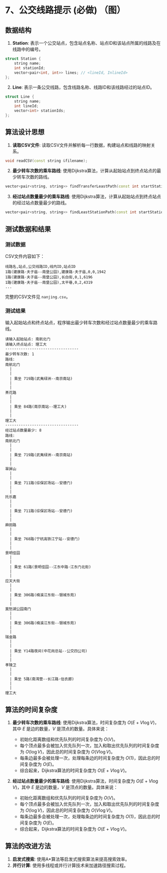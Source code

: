 # 7、公交线路提示 (必做) （图）

## 数据结构

1. **Station**: 表示一个公交站点，包含站点名称、站点ID和该站点所属的线路及在线路中的编号。

```cpp
struct Station {
    string name;
    int stationId;
    vector<pair<int, int>> lines; // <lineId, InlineId>
};
```

2. **Line**: 表示一条公交线路，包含线路名称、线路ID和该线路经过的站点ID。

```cpp
struct Line {
    string name;
    int lineId;
    vector<int> stationIds;
};
```

## 算法设计思想

1. **读取CSV文件**: 读取CSV文件并解析每一行数据，构建站点和线路的映射关系。

```cpp
void readCSV(const string &filename);
```

2. **最少转车次数的乘车路线**: 使用Dijkstra算法，计算从起始站点到终点站点的最少转车次数的路线。

```cpp
vector<pair<string, string>> findTransferLeastPath(const int startStationId, const int endStationId);
```

3. **经过站点数量最少的乘车路线**: 使用Dijkstra算法，计算从起始站点到终点站点的经过站点数量最少的路线。

```cpp
vector<pair<string, string>> findLeastStationPath(const int startStationId, const int endStationId);
```

## 测试数据和结果

### 测试数据

CSV文件内容如下：

```
线路名,站点,公交线路ID,线内ID,站点ID
1路(建康路·夫子庙--南堡公园),建康路·夫子庙,0,0,1942
1路(建康路·夫子庙--南堡公园),长白街,0,1,6196
1路(建康路·夫子庙--南堡公园),太平巷,0,2,4319
...
```

完整的CSV文件见 `nanjing.csv`。

### 测试结果

输入起始站点和终点站点，程序输出最少转车次数和经过站点数量最少的乘车路线。

```
请输入起始站点: 南航北门
请输入终点站点: 理工大
---------------------------------
最少转车次数: 1
路线:
南航北门
  |
  |
  | 乘坐 719路(武夷绿洲--南京南站)
  |
  |
茶花路
  |
  |
  | 乘坐 84路(南京南站--理工大)
  |
  |
理工大
---------------------------------
经过站点数量最少: 8
路线:
南航北门
  |
  |
  | 乘坐 719路(武夷绿洲--南京南站)
  |
  |
翠屏山
  |
  |
  | 乘坐 711路(综保区场站--安德门)
  |
  |
托乐嘉
  |
  |
  | 乘坐 711路(综保区场站--安德门)
  |
  |
麻田路
  |
  |
  | 乘坐 768路(宁杭高铁江宁站--安德门)
  |
  |
景明佳园
  |
  |
  | 乘坐 61路(景明佳园--江东中路·江东门北街)
  |
  |
应天大街
  |
  |
  | 乘坐 306路(楠溪江东街--银城东苑)
  |
  |
莫愁湖公园南门
  |
  |
  | 乘坐 306路(楠溪江东街--银城东苑)
  |
  |
瑞金路
  |
  |
  | 乘坐 Y14路夜间(中花岗总站--公交四公司)
  |
  |
孝陵卫
  |
  |
  | 乘坐 5路(南湾营--长江路·估衣廊)
  |
  |
理工大
```

## 算法的时间复杂度

1. **最少转车次数的乘车路线**: 使用Dijkstra算法，时间复杂度为 $O(E + V \log V)$，其中 $E$ 是边的数量，$V$ 是顶点的数量。具体来说：

   - 初始化距离数组和优先队列的时间复杂度为 $O(V)$。
   - 每个顶点最多会被加入优先队列一次，加入和取出优先队列的时间复杂度为 $O(\log V)$，因此总的时间复杂度为 $O(V \log V)$。
   - 每条边最多会被处理一次，处理每条边的时间复杂度为 $O(1)$，因此总的时间复杂度为 $O(E)$。
   - 综合起来，Dijkstra算法的时间复杂度为 $O(E + V \log V)$。

2. **经过站点数量最少的乘车路线**: 使用Dijkstra算法，时间复杂度为 $O(E + V \log V)$，其中 $E$ 是边的数量，$V$ 是顶点的数量。具体来说：
   - 初始化距离数组和优先队列的时间复杂度为 $O(V)$。
   - 每个顶点最多会被加入优先队列一次，加入和取出优先队列的时间复杂度为 $O(\log V)$，因此总的时间复杂度为 $O(V \log V)$。
   - 每条边最多会被处理一次，处理每条边的时间复杂度为 $O(1)$，因此总的时间复杂度为 $O(E)$。
   - 综合起来，Dijkstra算法的时间复杂度为 $O(E + V \log V)$。

## 算法的改进方法

1. **启发式搜索**: 使用A\*算法等启发式搜索算法来提高搜索效率。
2. **并行计算**: 使用多线程或并行计算技术来加速路径搜索过程。

